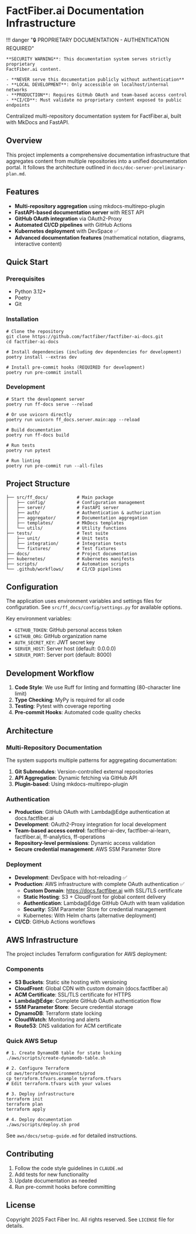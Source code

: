# FactFiber.ai Documentation Infrastructure

!!! danger "🔒 PROPRIETARY DOCUMENTATION - AUTHENTICATION REQUIRED"

    **SECURITY WARNING**: This documentation system serves strictly proprietary
    FactFiber.ai content.

    - **NEVER serve this documentation publicly without authentication**
    - **LOCAL DEVELOPMENT**: Only accessible on localhost/internal networks
    - **PRODUCTION**: Requires GitHub OAuth and team-based access control
    - **CI/CD**: Must validate no proprietary content exposed to public endpoints

Centralized multi-repository documentation system for FactFiber.ai, built
with MkDocs and FastAPI.

## Overview

This project implements a comprehensive documentation infrastructure that
aggregates content from multiple repositories into a unified documentation
portal. It follows the architecture outlined in
`docs/doc-server-preliminary-plan.md`.

## Features

- **Multi-repository aggregation** using mkdocs-multirepo-plugin
- **FastAPI-based documentation server** with REST API
- **GitHub OAuth integration** via OAuth2-Proxy
- **Automated CI/CD pipelines** with GitHub Actions
- **Kubernetes deployment** with DevSpace ✅
- **Advanced documentation features** (mathematical notation, diagrams,
  interactive content)

## Quick Start

### Prerequisites

- Python 3.12+
- Poetry
- Git

### Installation

    # Clone the repository
    git clone https://github.com/factfiber/factfiber-ai-docs.git
    cd factfiber-ai-docs

    # Install dependencies (including dev dependencies for development)
    poetry install --extras dev

    # Install pre-commit hooks (REQUIRED for development)
    poetry run pre-commit install

### Development

    # Start the development server
    poetry run ff-docs serve --reload

    # Or use uvicorn directly
    poetry run uvicorn ff_docs.server.main:app --reload

    # Build documentation
    poetry run ff-docs build

    # Run tests
    poetry run pytest

    # Run linting
    poetry run pre-commit run --all-files

## Project Structure

    ├── src/ff_docs/           # Main package
    │   ├── config/            # Configuration management
    │   ├── server/            # FastAPI server
    │   ├── auth/              # Authentication & authorization
    │   ├── aggregator/        # Documentation aggregation
    │   ├── templates/         # MkDocs templates
    │   └── utils/             # Utility functions
    ├── tests/                 # Test suite
    │   ├── unit/              # Unit tests
    │   ├── integration/       # Integration tests
    │   └── fixtures/          # Test fixtures
    ├── docs/                  # Project documentation
    ├── kubernetes/            # Kubernetes manifests
    ├── scripts/               # Automation scripts
    └── .github/workflows/     # CI/CD pipelines

## Configuration

The application uses environment variables and settings files for
configuration. See `src/ff_docs/config/settings.py` for available options.

Key environment variables:

- `GITHUB_TOKEN`: GitHub personal access token
- `GITHUB_ORG`: GitHub organization name
- `AUTH_SECRET_KEY`: JWT secret key
- `SERVER_HOST`: Server host (default: 0.0.0.0)
- `SERVER_PORT`: Server port (default: 8000)

## Development Workflow

1. **Code Style**: We use Ruff for linting and formatting
   (80-character line limit)
2. **Type Checking**: MyPy is required for all code
3. **Testing**: Pytest with coverage reporting
4. **Pre-commit Hooks**: Automated code quality checks

## Architecture

### Multi-Repository Documentation

The system supports multiple patterns for aggregating documentation:

1. **Git Submodules**: Version-controlled external repositories
2. **API Aggregation**: Dynamic fetching via GitHub API
3. **Plugin-based**: Using mkdocs-multirepo-plugin

### Authentication

- **Production**: GitHub OAuth with Lambda@Edge authentication at docs.factfiber.ai
- **Development**: OAuth2-Proxy integration for local development
- **Team-based access control**: factfiber-ai-dev, factfiber-ai-learn, factfiber.ai, ff-analytics, ff-operations
- **Repository-level permissions**: Dynamic access validation
- **Secure credential management**: AWS SSM Parameter Store

### Deployment

- **Development**: DevSpace with hot-reloading ✅
- **Production**: AWS infrastructure with complete OAuth authentication ✅
  - **Custom Domain**: <https://docs.factfiber.ai> with SSL/TLS certificate
  - **Static Hosting**: S3 + CloudFront for global content delivery
  - **Authentication**: Lambda@Edge GitHub OAuth with team validation
  - **Security**: SSM Parameter Store for credential management
  - Kubernetes: With Helm charts (alternative deployment)
- **CI/CD**: GitHub Actions workflows

## AWS Infrastructure

The project includes Terraform configuration for AWS deployment:

### Components

- **S3 Buckets**: Static site hosting with versioning
- **CloudFront**: Global CDN with custom domain (docs.factfiber.ai)
- **ACM Certificate**: SSL/TLS certificate for HTTPS
- **Lambda@Edge**: Complete GitHub OAuth authentication flow
- **SSM Parameter Store**: Secure credential storage
- **DynamoDB**: Terraform state locking
- **CloudWatch**: Monitoring and alerts
- **Route53**: DNS validation for ACM certificate

### Quick AWS Setup

    # 1. Create DynamoDB table for state locking
    ./aws/scripts/create-dynamodb-table.sh

    # 2. Configure Terraform
    cd aws/terraform/environments/prod
    cp terraform.tfvars.example terraform.tfvars
    # Edit terraform.tfvars with your values

    # 3. Deploy infrastructure
    terraform init
    terraform plan
    terraform apply

    # 4. Deploy documentation
    ./aws/scripts/deploy.sh prod

See `aws/docs/setup-guide.md` for detailed instructions.

## Contributing

1. Follow the code style guidelines in `CLAUDE.md`
2. Add tests for new functionality
3. Update documentation as needed
4. Run pre-commit hooks before committing

## License

Copyright 2025 Fact Fiber Inc. All rights reserved. See `LICENSE` file for
details.
